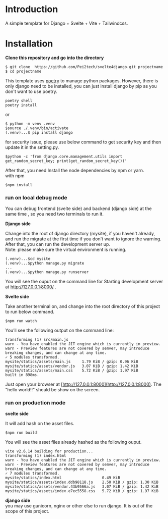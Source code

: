 Introduction  
===========  
A simple template for Django + Svelte + Vite + Tailwindcss.     

Installation  
========   
**Clone this repository and go into the directory** 

```
$ git clone  https://github.com/Pei2tech/svelte4django.git projectname
$ cd projectname 
```

This template uses [poetry](https://python-poetry.org/ "poetry") to manage python packages. However, there is only django need to be installed, you can just install django by pip as you don't want to use poetry.    

```
poetry shell
poetry install
```  
or   
```   
$ python -m venv .venv  
$source ./.venv/bin/activate  
(.venv)...$ pip install django   
```

for security issue, please use below command to get security key and then update it in the setting.py.       
```  
$python -c 'from django.core.management.utils import get_random_secret_key; print(get_random_secret_key())'
```  
   
After that, you need Install the node dependencies by npm or yarn.  
with npm   
```  
$npm install    
```  

### run on local debug mode  

You can debug frontend (svelte side) and backend (django side) at the same time , so you need  two terminals to run it.   

**Django side**  

Change into the root of django directory (mysite), if you haven't already, and run the migrate at the first time if you don't want to ignore the warning. After that, you can run the development server up.    
Note: please make sure the virtual environment is running.   
```  
(.venv)...$cd mysite
(.venv)...$python manage.py migrate
...
(.venv)...$python manage.py runserver
```  
You will see the ouput on the command line for Starting development server at http://127.0.0.1:8000/ .  

**Svelte side**    

Take another terminal on, and change into the root directory of this project to run below command.  

```  
$npm run watch
```  

You’ll see the following output on the command line:   

```  
transforming (1) src/main.js
warn - You have enabled the JIT engine which is currently in preview.
warn - Preview features are not covered by semver, may introduce breaking changes, and can change at any time.
✓ 5 modules transformed.
mysite/statics/assets/main.js     1.79 KiB / gzip: 0.96 KiB
mysite/statics/assets/vendor.js   3.07 KiB / gzip: 1.42 KiB
mysite/statics/assets/main.css    5.72 KiB / gzip: 1.97 KiB
built in 898ms.
```   
 Just open your browser at  [http://127.0.0.1:8000](http://127.0.0.1:8000).  The "hello world!!" should be show on the screen.    

### run on production mode  

**svelte side**  

It will add hash on the asset files.  

```  
$npm run build
```  

You will see the asset files already hashed as the following ouput.    

```
vite v2.6.14 building for production...
transforming (1) index.html
warn - You have enabled the JIT engine which is currently in preview.
warn - Preview features are not covered by semver, may introduce breaking changes, and can change at any time.
✓ 7 modules transformed.
mysite/statics/index.html                  0.49 KiB
mysite/statics/assets/index.ddb98118.js    2.50 KiB / gzip: 1.30 KiB
mysite/statics/assets/vendor.43b9566a.js   3.07 KiB / gzip: 1.42 KiB
mysite/statics/assets/index.e7ec5558.css   5.72 KiB / gzip: 1.97 KiB

```

**django side**    
you may use gunicorn, nginx or other else to run django. It is out of the scope of this project.    
